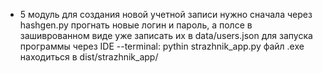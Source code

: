 - 5 модуль
для создания новой учетной записи нужно сначала через hashgen.py прогнать новые логин и пароль, а полсе в зашиврованном виде уже записать их в data/users.json
для запуска программы через IDE
  --terminal: pythin strazhnik_app.py
файл .exe находиться в dist/strazhnik_app/
  
